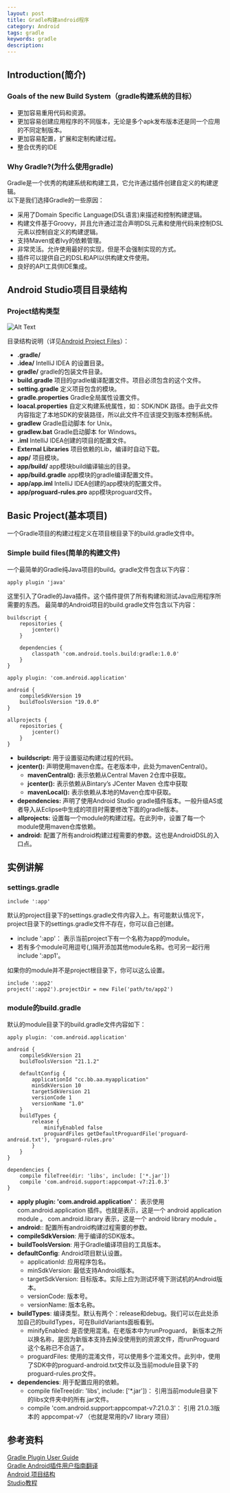 ```yaml
---
layout: post
title: Gradle构建android程序
category: Android
tags: gradle
keywords: gradle
description:
---
```


## Introduction(简介)

### Goals of the new Build System（gradle构建系统的目标）
- 更加容易重用代码和资源。
- 更加容易创建应用程序的不同版本，无论是多个apk发布版本还是同一个应用的不同定制版本。
- 更加容易配置，扩展和定制构建过程。
- 整合优秀的IDE

### Why Gradle?(为什么使用gradle)
Gradle是一个优秀的构建系统和构建工具，它允许通过插件创建自定义的构建逻辑。   
以下是我们选择Gradle的一些原因：

- 采用了Domain Specific Language(DSL语言)来描述和控制构建逻辑。
- 构建文件基于Groovy，并且允许通过混合声明DSL元素和使用代码来控制DSL元素以控制自定义的构建逻辑。
- 支持Maven或者Ivy的依赖管理。
- 非常灵活。允许使用最好的实现，但是不会强制实现的方式。
- 插件可以提供自己的DSL和API以供构建文件使用。
- 良好的API工具供IDE集成。

## Android Studio项目目录结构

### Project结构类型
![Alt Text](http://winy.eicp.net/18501-35faada14c776733.png)

目录结构说明（详见[Android Project Files][2]）：

- **.gradle/**
- **.idea/** IntelliJ IDEA 的设置目录。
- **gradle/** gradle的包装文件目录。
- **build.gradle** 项目的gradle编译配置文件。项目必须包含的这个文件。
- **setting.gradle** 定义项目包含的模块。
- **gradle.properties** Gradle全局属性设置文件。
- **loacal.properties** 自定义构建系统属性，如：SDK/NDK 路径。由于此文件内容指定了本地SDK的安装路径，所以此文件不应该提交到版本控制系统。
- **gradlew** Gradle启动脚本 for Unix。
- **gradlew.bat** Gradle启动脚本 for Windows。
- **.iml** IntelliJ IDEA创建的项目的配置文件。
- **External Libraries** 项目依赖的Lib，编译时自动下载。
- **app/** 项目模块。
- **app/build/** app模块build编译输出的目录。
- **app/build.gradle** app模块的gradle编译配置文件。
- **app/app.iml** IntelliJ IDEA创建的app模块的配置文件。
- **app/proguard-rules.pro** app模块proguard文件。

## Basic Project(基本项目)
一个Gradle项目的构建过程定义在项目根目录下的build.gradle文件中。

### Simple build files(简单的构建文件)
一个最简单的Gradle纯Java项目的build。gradle文件包含以下内容：

    apply plugin 'java'

这里引入了Gradle的Java插件。这个插件提供了所有构建和测试Java应用程序所需要的东西。
最简单的Android项目的build.gradle文件包含以下内容：

    buildscript {
        repositories {
            jcenter()
        }
    
        dependencies {
            classpath 'com.android.tools.build:gradle:1.0.0'
        }
    }
    
    apply plugin: 'com.android.application'
    
    android {
        compileSdkVersion 19
        buildToolsVersion "19.0.0"
    }
    
    allprojects {
        repositories {
            jcenter()
        }
    }

- **buildscript:** 用于设置驱动构建过程的代码。
- **jcenter():** 声明使用maven仓库。在老版本中，此处为mavenCentral()。
    + **mavenCentral():** 表示依赖从Central Maven 2仓库中获取。
    + **jcenter():** 表示依赖从Bintary’s JCenter Maven 仓库中获取
    + **mavenLocal():** 表示依赖从本地的Maven仓库中获取。
- **dependencies:** 声明了使用Android Studio gradle插件版本。一般升级AS或者导入从Eclipse中生成的项目时需要修改下面的gradle版本。
- **allprojects:** 设置每一个module的构建过程。在此列中，设置了每一个module使用maven仓库依赖。
- **android:** 配置了所有android构建过程需要的参数。这也是AndroidDSL的入口点。

## 实例讲解

### settings.gradle

    include ':app'

默认的project目录下的settings.gradle文件内容入上。有可能默认情况下，project目录下的settings.gradle文件不存在，你可以自己创建。

- include ':app'： 表示当前project下有一个名称为app的module。
- 若有多个module可用逗号(,)隔开添加其他module名称。也可另一起行用include ':app1'。

如果你的module并不是project根目录下，你可以这么设置。

    include ':app2'
    project(':app2').projectDir = new File('path/to/app2')

### module的build.gradle

默认的module目录下的build.gradle文件内容如下：

    apply plugin: 'com.android.application'
    
    android {
        compileSdkVersion 21
        buildToolsVersion "21.1.2"
    
        defaultConfig {
            applicationId "cc.bb.aa.myapplication"
            minSdkVersion 10
            targetSdkVersion 21
            versionCode 1
            versionName "1.0"
        }
        buildTypes {
            release {
                minifyEnabled false
                proguardFiles getDefaultProguardFile('proguard-android.txt'), 'proguard-rules.pro'
            }
        }
    }
    
    dependencies {
        compile fileTree(dir: 'libs', include: ['*.jar'])
        compile 'com.android.support:appcompat-v7:21.0.3'
    }

- **apply plugin: 'com.android.application'**：
表示使用 com.android.application 插件。也就是表示，这是一个 android application module 。   com.android.library 表示，这是一个 android library module 。
- **android:**: 配置所有android构建过程需要的参数。
- **compileSdkVersion**: 用于编译的SDK版本。
- **buildToolsVersion**: 用于Gradle编译项目的工具版本。
- **defaultConfig**: Android项目默认设置。
    + applicationId: 应用程序包名。
    + minSdkVersion: 最低支持Android版本。
    + targetSdkVersion: 目标版本。实际上应为测试环境下测试机的Android版本。
    + versionCode: 版本号。
    + versionName: 版本名称。
- **buildTypes**: 编译类型。默认有两个：release和debug。我们可以在此处添加自己的buildTypes，可在BuildVariants面板看到。
    + minifyEnabled: 是否使用混淆。在老版本中为runProguard， 新版本之所以换名称，是因为新版本支持去掉没使用到的资源文件，而runProguard这个名称已不合适了。
    + proguardFiles: 使用的混淆文件，可以使用多个混淆文件。此列中，使用了SDK中的proguard-android.txt文件以及当前module目录下的proguard-rules.pro文件。
- **dependencies**: 用于配置应用的依赖。
    + compile fileTree(dir: 'libs', include: ['*.jar'])： 引用当前module目录下的libs文件夹中的所有.jar文件。
    + compile 'com.android.support:appcompat-v7:21.0.3'： 引用 21.0.3版本的 appcompat-v7 （也就是常用的v7 library 项目）














参考资料
----

[Gradle Plugin User Guide][1]  
[Gradle Android插件用户指南翻译](http://avatarqing.github.io/Gradle-Plugin-User-Guide-Chinese-Verision/index.html)  
[Android 项目结构][2]  
[Studio教程](http://ask.android-studio.org/?/explore/category-studio)  







[1]: https://sites.google.com/a/android.com/tools/tech-docs/new-build-system/user-guide
[2]: https://developer.android.com/tools/projects/index.html#ProjectFiles
